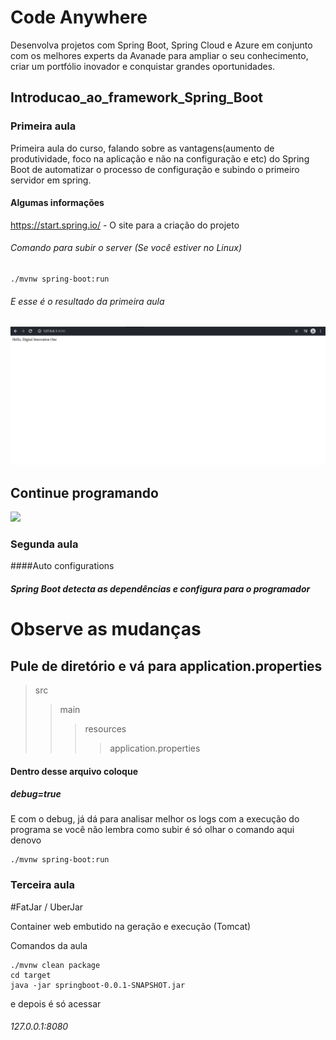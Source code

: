 # Code Anywhere

Desenvolva projetos com Spring Boot, Spring Cloud e Azure em conjunto com os melhores experts da Avanade para ampliar o seu conhecimento, criar um portfólio inovador e conquistar grandes oportunidades.

## Introducao_ao_framework_Spring_Boot
### Primeira aula
Primeira aula do curso, falando sobre as vantagens(aumento de produtividade, foco na aplicação e não na configuração e etc) do Spring Boot de automatizar o processo de configuração e subindo o primeiro servidor em spring. 
#### Algumas informações 

https://start.spring.io/ - O site para a criação do projeto

###### Comando para subir o server (Se você estiver no Linux)
```
./mvnw spring-boot:run
```

###### E esse é o resultado da primeira aula
![ ](https://github.com/LUCASRENAA/Introducao_ao_framework_Spring_Boot/blob/main/imagens/aula1.png)

## Continue programando
![ ](https://stories.freepiklabs.com/storage/22811/programming-bro-2608.png)

### Segunda aula

####Auto configurations

##### Spring Boot detecta as dependências e configura para o programador




# Observe as mudanças
## Pule de diretório e vá para application.properties

> src  
>> main 
>>> resources
>>>> application.properties

#### Dentro desse arquivo coloque 

##### debug=true 

E com o debug, já dá para analisar melhor os logs com a execução do programa
se você não lembra como subir é só olhar o comando aqui denovo

```
./mvnw spring-boot:run
```

### Terceira aula

#FatJar / UberJar

Container web embutido na geração e execução (Tomcat)


Comandos da aula
```
./mvnw clean package  
cd target
java -jar springboot-0.0.1-SNAPSHOT.jar 
```
e depois é só acessar 
###### 127.0.0.1:8080

